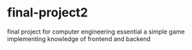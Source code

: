 # final-project2
final project for computer engineering essential
a simple game implementing knowledge of frontend and backend
